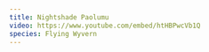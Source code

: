 ```yaml
---
title: Nightshade Paolumu
video: https://www.youtube.com/embed/htHBPwcVb1Q
species: Flying Wyvern
---
```

